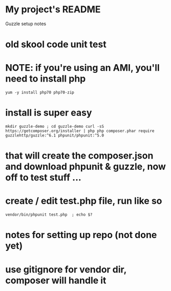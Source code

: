 # My project's README

Guzzle setup notes

# old skool code unit test

# NOTE:  if you're using an AMI, you'll need to install php
`
yum -y install php70 php70-zip
`

# install is super easy
`
mkdir guzzle-demo ; cd guzzle-demo
curl -sS https://getcomposer.org/installer | php
php composer.phar require guzzlehttp/guzzle:^6.1 phpunit/phpunit:^5.0
`

# that will create the composer.json and download phpunit & guzzle, now off to test stuff ...

# create / edit test.php file, run like so
`
vendor/bin/phpunit test.php  ; echo $?
`
# notes for setting up repo (not done yet)

# use gitignore for vendor dir, composer will handle it

